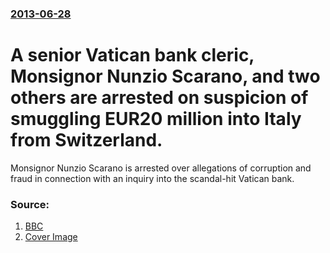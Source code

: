 ### [2013-06-28](/news/2013/06/28/index.md)

# A senior Vatican bank cleric, Monsignor Nunzio Scarano, and two others are arrested on suspicion of smuggling EUR20 million into Italy from Switzerland. 

Monsignor Nunzio Scarano is arrested over allegations of corruption and fraud in connection with an inquiry into the scandal-hit Vatican bank.


### Source:

1. [BBC](http://www.bbc.co.uk/news/world-europe-23094320)
1. [Cover Image](https://ichef.bbci.co.uk/news/1024/media/images/68432000/jpg/_68432123_li74xuac.jpg)

